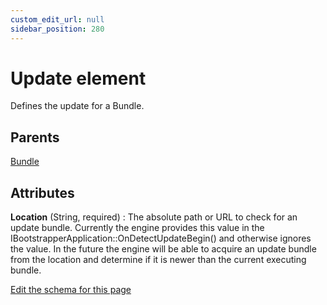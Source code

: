 ```yaml
---
custom_edit_url: null
sidebar_position: 280
---
```

# Update element
Defines the update for a Bundle.

## Parents
[Bundle](bundle.md)

## Attributes
**Location** (String, required)
  : The absolute path or URL to check for an update bundle. Currently the engine provides this value in the IBootstrapperApplication::OnDetectUpdateBegin() and otherwise ignores the value. In the future the engine will be able to acquire an update bundle from the location and determine if it is newer than the current executing bundle.


[Edit the schema for this page](https://github.com/wixtoolset/web/blob/master/src/xsd4/wix.xsd)